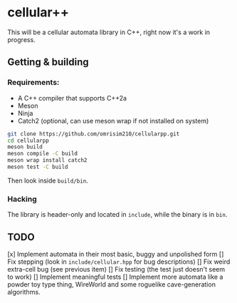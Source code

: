# cellular++

This will be a cellular automata library in C++, right now it's a work in progress.

## Getting & building

### Requirements:
 * A C++ compiler that supports C++2a
 * Meson
 * Ninja
 * Catch2 (optional, can use meson wrap if not installed on system)

```sh
git clone https://github.com/omrisim210/cellularpp.git
cd cellularpp
meson build
meson compile -C build
meson wrap install catch2
meson test -C build
```

Then look inside `build/bin`.

### Hacking
The library is header-only and located in `include`, while the binary is in `bin`.

## TODO
[x] Implement automata in their most basic, buggy and unpolished form
[] Fix stepping (look in `include/cellular.hpp` for bug descriptions)
[] Fix weird extra-cell bug (see previous item)
[] Fix testing (the test just doesn't seem to work)
[] Implement meaningful tests
[] Implement more automata like a powder toy type thing, WireWorld and some roguelike cave-generation algorithms.
